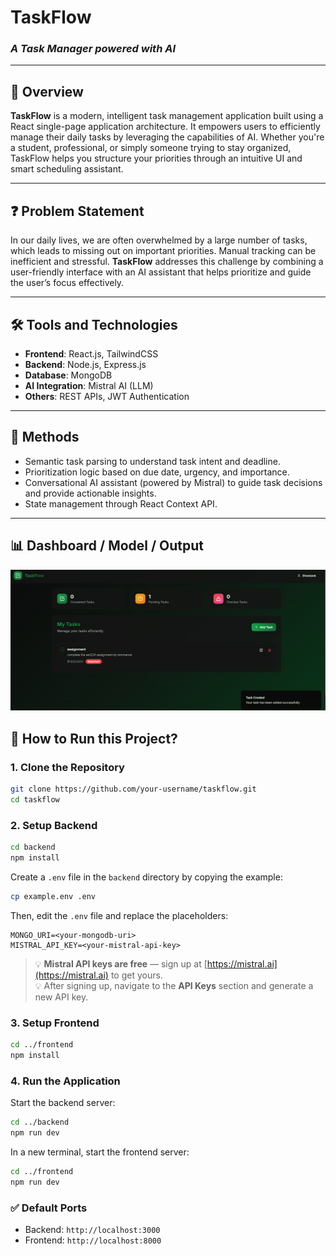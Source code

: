 # TaskFlow

### _A Task Manager powered with AI_

---

## 📌 Overview

**TaskFlow** is a modern, intelligent task management application built using a React single-page application architecture. It empowers users to efficiently manage their daily tasks by leveraging the capabilities of AI. Whether you're a student, professional, or simply someone trying to stay organized, TaskFlow helps you structure your priorities through an intuitive UI and smart scheduling assistant.

---

## ❓ Problem Statement

In our daily lives, we are often overwhelmed by a large number of tasks, which leads to missing out on important priorities. Manual tracking can be inefficient and stressful. **TaskFlow** addresses this challenge by combining a user-friendly interface with an AI assistant that helps prioritize and guide the user’s focus effectively.

---

## 🛠 Tools and Technologies

- **Frontend**: React.js, TailwindCSS
- **Backend**: Node.js, Express.js
- **Database**: MongoDB
- **AI Integration**: Mistral AI (LLM)
- **Others**: REST APIs, JWT Authentication

---

## 🧪 Methods

- Semantic task parsing to understand task intent and deadline.
- Prioritization logic based on due date, urgency, and importance.
- Conversational AI assistant (powered by Mistral) to guide task decisions and provide actionable insights.
- State management through React Context API.

---

## 📊 Dashboard / Model / Output

![App Screenshot](./app.png)

## 🚀 How to Run this Project?

### 1. Clone the Repository

```bash
git clone https://github.com/your-username/taskflow.git
cd taskflow
```

### 2. Setup Backend

```bash
cd backend
npm install
```

Create a `.env` file in the `backend` directory by copying the example:

```bash
cp example.env .env
```

Then, edit the `.env` file and replace the placeholders:

```
MONGO_URI=<your-mongodb-uri>
MISTRAL_API_KEY=<your-mistral-api-key>
```

> 💡 **Mistral API keys are free** — sign up at [https://mistral.ai](https://mistral.ai) to get yours.  
> 💡 After signing up, navigate to the **API Keys** section and generate a new API key.

### 3. Setup Frontend

```bash
cd ../frontend
npm install
```

### 4. Run the Application

Start the backend server:

```bash
cd ../backend
npm run dev
```

In a new terminal, start the frontend server:

```bash
cd ../frontend
npm run dev
```

### ✅ Default Ports

- Backend: `http://localhost:3000`
- Frontend: `http://localhost:8000`

